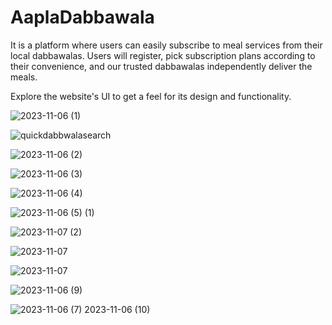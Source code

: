 # AaplaDabbawala
It is a platform where users can easily subscribe to meal services from their local dabbawalas.
Users  will register, pick subscription plans according to their convenience, and our trusted dabbawalas independently deliver the meals.

Explore the website's UI to get a feel for its design and functionality.





![2023-11-06 (1)](https://github.com/Amisha-05/AaplaDabbawala/assets/110057532/4ddc480b-45e6-41e1-aee2-cfcd845cba1a)




![quickdabbwalasearch](https://github.com/Amisha-05/AaplaDabbawala/assets/110057532/1d916cbc-8c87-45e3-a3cb-66819825e1bc)





![2023-11-06 (2)](https://github.com/Amisha-05/AaplaDabbawala/assets/110057532/aaa474f4-ce96-4c02-bab3-7e57e95e231f)




![2023-11-06 (3)](https://github.com/Amisha-05/AaplaDabbawala/assets/110057532/6b46df79-1d54-440b-8e8e-db9192ff259c)




![2023-11-06 (4)](https://github.com/Amisha-05/AaplaDabbawala/assets/110057532/25a1ab9c-5a5d-4d79-8468-b0eae3065137)




![2023-11-06 (5) (1)](https://github.com/Amisha-05/AaplaDabbawala/assets/110057532/2fc3a67f-30a0-403a-a9e0-8a60e4af8869)




![2023-11-07 (2)](https://github.com/Amisha-05/AaplaDabbawala/assets/110057532/785a34e1-0c7c-4479-a8c0-368764878372)





![2023-11-07](https://github.com/Amisha-05/AaplaDabbawala/assets/110057532/850c9d77-b170-4720-bced-c1e898345464)



![2023-11-07](https://github.com/Amisha-05/AaplaDabbawala/assets/110057532/1c1daf4d-b02d-40fe-a177-8a74de1eb298)




![2023-11-06 (9)](https://github.com/Amisha-05/AaplaDabbawala/assets/110057532/7910e5e3-1184-40f4-89f7-000c45daf600)




![![2023-11-06 (7)](https://github.com/Amisha-05/AaplaDabbawala/assets/110057532/f21662c6-c9c1-43eb-9b43-f39abbc17a87)
2023-11-06 (10)](https://github.com/Amisha-05/AaplaDabbawala/assets/110057532/ef191c21-baf9-4175-a2bf-bbd37b77be76)



